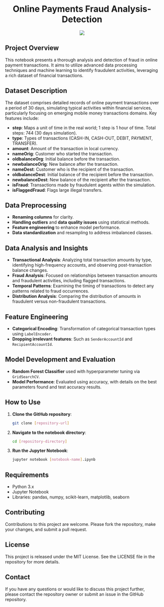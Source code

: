 <h1 align="center">Online Payments Fraud Analysis-Detection</h1>

<p align="center">
  <img src="https://media.licdn.com/dms/image/D4E12AQHV8IvSlfjcgg/article-cover_image-shrink_720_1280/0/1699955376118?e=1716422400&v=beta&t=IS3H1SA8yTw2CXDGdQ-pPESrqceB_Y82CnMyp2VUctk">
</p>

## Project Overview

This notebook presents a thorough analysis and detection of fraud in online payment transactions. It aims to utilize advanced data processing techniques and machine learning to identify fraudulent activities, leveraging a rich dataset of financial transactions.

## Dataset Description

The dataset comprises detailed records of online payment transactions over a period of 30 days, simulating typical activities within financial services, particularly focusing on emerging mobile money transactions domains. Key features include:

- **step**: Maps a unit of time in the real world; 1 step is 1 hour of time. Total steps: 744 (30 days simulation).
- **type**: Types of transactions (CASH-IN, CASH-OUT, DEBIT, PAYMENT, TRANSFER).
- **amount**: Amount of the transaction in local currency.
- **nameOrig**: Customer who started the transaction.
- **oldbalanceOrg**: Initial balance before the transaction.
- **newbalanceOrig**: New balance after the transaction.
- **nameDest**: Customer who is the recipient of the transaction.
- **oldbalanceDest**: Initial balance of the recipient before the transaction.
- **newbalanceDest**: New balance of the recipient after the transaction.
- **isFraud**: Transactions made by fraudulent agents within the simulation.
- **isFlaggedFraud**: Flags large illegal transfers.

## Data Preprocessing

- **Renaming columns** for clarity.
- **Handling outliers** and **data quality issues** using statistical methods.
- **Feature engineering** to enhance model performance.
- **Data standardization** and resampling to address imbalanced classes.

## Data Analysis and Insights

- **Transactional Analysis**: Analyzing total transaction amounts by type, identifying high-frequency accounts, and observing post-transaction balance changes.
- **Fraud Analysis**: Focused on relationships between transaction amounts and fraudulent activities, including flagged transactions.
- **Temporal Patterns**: Examining the timing of transactions to detect any patterns related to fraud occurrences.
- **Distribution Analysis**: Comparing the distribution of amounts in fraudulent versus non-fraudulent transactions.

## Feature Engineering

- **Categorical Encoding**: Transformation of categorical transaction types using `LabelEncoder`.
- **Dropping irrelevant features**: Such as `SenderAccountId` and `RecipientAccountId`.

## Model Development and Evaluation

- **Random Forest Classifier** used with hyperparameter tuning via `GridSearchCV`.
- **Model Performance**: Evaluated using accuracy, with details on the best parameters found and test accuracy results.

## How to Use

1. **Clone the GitHub repository**:
   ```bash
   git clone [repository-url]
   ```
2. **Navigate to the notebook directory**:
   ```bash
   cd [repository-directory]
   ```
3. **Run the Jupyter Notebook**:
   ```bash
   jupyter notebook [notebook-name].ipynb
   ```

## Requirements

- Python 3.x
- Jupyter Notebook
- Libraries: pandas, numpy, scikit-learn, matplotlib, seaborn

## Contributing

Contributions to this project are welcome. Please fork the repository, make your changes, and submit a pull request.

## License

This project is released under the MIT License. See the LICENSE file in the repository for more details.

## Contact

If you have any questions or would like to discuss this project further, please contact the repository owner or submit an issue in the GitHub repository.
